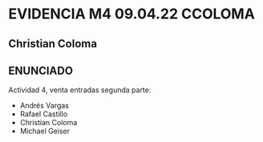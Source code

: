 # EVIDENCIA M4 09.04.22 CCOLOMA

## Christian Coloma

## ENUNCIADO
Actividad 4, venta entradas segunda parte:

- Andrés Vargas
- Rafael Castillo
- Christian Coloma
- Michael Geiser
